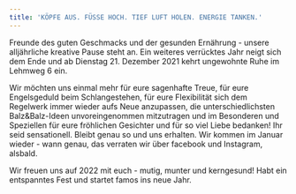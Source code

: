 ```yaml
---
title: 'KÖPFE AUS. FÜSSE HOCH. TIEF LUFT HOLEN. ENERGIE TANKEN.'
---
```


Freunde des guten Geschmacks und der gesunden Ernährung - unsere alljährliche kreative Pause steht an.
Ein weiteres verrücktes Jahr neigt sich dem Ende und ab Dienstag 21. Dezember 2021 kehrt ungewohnte Ruhe im Lehmweg 6 ein. 

Wir möchten uns einmal mehr für eure sagenhafte Treue, für eure Engelsgeduld beim Schlangestehen, für eure Flexibilität sich dem Regelwerk immer wieder aufs Neue anzupassen, die unterschiedlichsten Balz&Balz-Ideen unvoreingenommen mitzutragen und im Besonderen und Speziellen für eure fröhlichen Gesichter und für so viel Liebe bedanken! Ihr seid sensationell. Bleibt genau so und uns erhalten. Wir kommen im Januar wieder - wann genau, das verraten wir über facebook und Instagram, alsbald.

Wir freuen uns auf 2022 mit euch - mutig, munter und kerngesund! 
Habt ein entspanntes Fest und startet famos ins neue Jahr.
